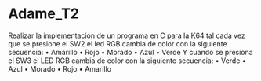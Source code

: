 # Adame_T2
Realizar la implementación de un programa en C para la K64 tal cada vez que se presione el SW2 el led RGB cambia de color con la siguiente secuencia: • Amarillo • Rojo • Morado • Azul • Verde Y cuando se presiona el SW3 el LED RGB cambia de color con la siguiente secuencia: • Verde • Azul • Morado • Rojo • Amarillo
